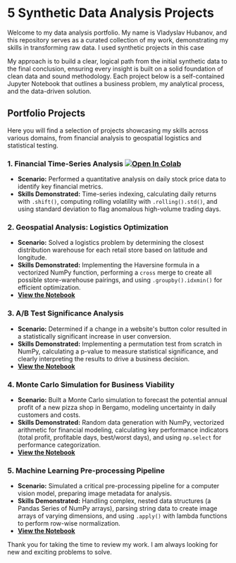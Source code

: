 # 5 Synthetic Data Analysis Projects

Welcome to my data analysis portfolio. My name is Vladyslav Hubanov, and this repository serves as a curated collection of my work, demonstrating my skills in transforming raw data. I used synthetic projects in this case

My approach is to build a clear, logical path from the initial synthetic data to the final conclusion, ensuring every insight is built on a solid foundation of clean data and sound methodology. Each project below is a self-contained Jupyter Notebook that outlines a business problem, my analytical process, and the data-driven solution.

## Portfolio Projects

Here you will find a selection of projects showcasing my skills across various domains, from financial analysis to geospatial logistics and statistical testing.

### 1. Financial Time-Series Analysis  [<img src="https://colab.research.google.com/assets/colab-badge.svg" alt="Open In Colab"/>](https://colab.research.google.com/github/vlad-gby/ds_5_mini-projects/blob/main/01_fin_time-s_analysis/notebook.ipynb)


* **Scenario:** Performed a quantitative analysis on daily stock price data to identify key financial metrics.
* **Skills Demonstrated:** Time-series indexing, calculating daily returns with `.shift()`, computing rolling volatility with `.rolling().std()`, and using standard deviation to flag anomalous high-volume trading days.



### 2. Geospatial Analysis: Logistics Optimization

* **Scenario:** Solved a logistics problem by determining the closest distribution warehouse for each retail store based on latitude and longitude.
* **Skills Demonstrated:** Implementing the Haversine formula in a vectorized NumPy function, performing a `cross` merge to create all possible store-warehouse pairings, and using `.groupby().idxmin()` for efficient optimization.
* [**View the Notebook**](geospatial_analysis.ipynb)

### 3. A/B Test Significance Analysis

* **Scenario:** Determined if a change in a website's button color resulted in a statistically significant increase in user conversion.
* **Skills Demonstrated:** Implementing a permutation test from scratch in NumPy, calculating a p-value to measure statistical significance, and clearly interpreting the results to drive a business decision.
* [**View the Notebook**](ab_test_analysis.ipynb)

### 4. Monte Carlo Simulation for Business Viability

* **Scenario:** Built a Monte Carlo simulation to forecast the potential annual profit of a new pizza shop in Bergamo, modeling uncertainty in daily customers and costs.
* **Skills Demonstrated:** Random data generation with NumPy, vectorized arithmetic for financial modeling, calculating key performance indicators (total profit, profitable days, best/worst days), and using `np.select` for performance categorization.
* [**View the Notebook**](monte_carlo_simulation.ipynb)

### 5. Machine Learning Pre-processing Pipeline

* **Scenario:** Simulated a critical pre-processing pipeline for a computer vision model, preparing image metadata for analysis.
* **Skills Demonstrated:** Handling complex, nested data structures (a Pandas Series of NumPy arrays), parsing string data to create image arrays of varying dimensions, and using `.apply()` with lambda functions to perform row-wise normalization.
* [**View the Notebook**](image_processing_simulation.ipynb)

Thank you for taking the time to review my work. I am always looking for new and exciting problems to solve.
